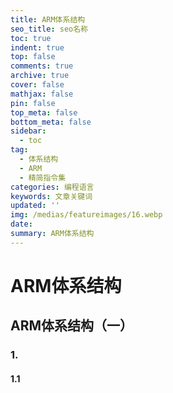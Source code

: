 ```yaml
---
title: ARM体系结构
seo_title: seo名称
toc: true
indent: true
top: false
comments: true
archive: true
cover: false
mathjax: false
pin: false
top_meta: false
bottom_meta: false
sidebar:
  - toc
tag:
  - 体系结构
  - ARM
  - 精简指令集
categories: 编程语言
keywords: 文章关键词
updated: ''
img: /medias/featureimages/16.webp
date:
summary: ARM体系结构
---
```

# ARM体系结构
## ARM体系结构（一）
### 1.
#### 1.1